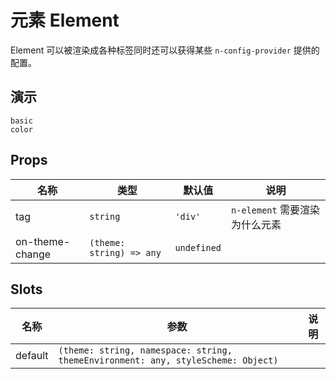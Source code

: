 # 元素 Element
Element 可以被渲染成各种标签同时还可以获得某些 `n-config-provider` 提供的配置。

## 演示
```demo
basic
color
```

## Props
|名称|类型|默认值|说明|
|-|-|-|-|
|tag|`string`|`'div'`|`n-element` 需要渲染为什么元素|
|on-theme-change|`(theme: string) => any`|`undefined`||

## Slots
|名称|参数|说明|
|-|-|-|
|default|`(theme: string, namespace: string, themeEnvironment: any, styleScheme: Object)`||
